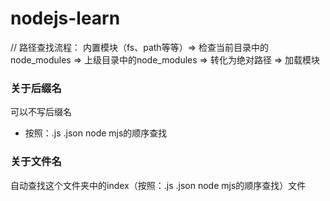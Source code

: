 # nodejs-learn

// 路径查找流程：
内置模块（fs、path等等）=> 检查当前目录中的node_modules => 上级目录中的node_modules => 转化为绝对路径 => 加载模块

### 关于后缀名
可以不写后缀名
- 按照：.js .json node mjs的顺序查找

### 关于文件名
自动查找这个文件夹中的index（按照：.js .json node mjs的顺序查找）文件